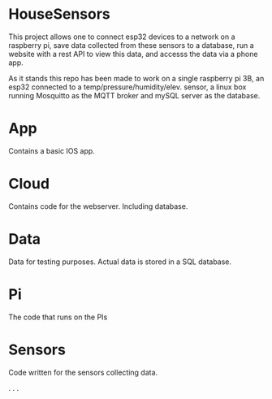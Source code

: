 # HouseSensors
This project allows one to connect esp32 devices to a network on a raspberry pi, save data collected from these sensors to a database, 
run a website with a rest API to view this data, and accesss the data via a phone app. 

As it stands this repo has been made to work on a single raspberry pi 3B, an esp32 connected to a temp/pressure/humidity/elev. sensor, a linux box running Mosquitto as the MQTT broker and mySQL server as the database. 


# App 
Contains a basic IOS app. 

# Cloud 
Contains code for the webserver. Including database. 

# Data 
Data for testing purposes. Actual data is stored in a SQL database. 

# Pi
The code that runs on the PIs

# Sensors
Code written for the sensors collecting data. 

. . . 
